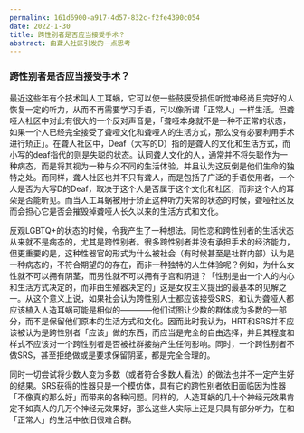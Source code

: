 ```yaml
---
permalink: 161d6900-a917-4d57-832c-f2fe4390c054 
date: 2022-1-30
title: 跨性别者是否应当接受手术？
abstract: 由聋人社区引发的一点思考
---
```

### 跨性别者是否应当接受手术？

最近这些年有个技术叫人工耳蜗，它可以使一些鼓膜受损但听觉神经尚且完好的人恢复一定的听力，从而不再需要学习手语，可以像所谓「正常人」一样生活。但聋哑人社区中对此有很大的一个反对声音是，「聋哑本身就不是一种不正常的状态，如果一个人已经完全接受了聋哑文化和聋哑人的生活方式，那么没有必要利用手术进行矫正」。在聋人社区中，Deaf（大写的D）指的是聋人的文化和生活方式，而小写的deaf指代的则是失聪的状态。认同聋人文化的人，通常并不将失聪作为一种病态，而是将其视为一种与众不同的生活体验，并且认为这反倒是他们生命的独特之处。而同样，聋人社区也并不只有聋人，而是包括了广泛的手语使用者，一个人是否为大写D的Deaf，取决于这个人是否属于这个文化和社区，而非这个人的耳朵是否能听见。而当人工耳蜗被用于矫正这种听力失常的状态的时候，聋哑社区反而会担心它是否会摧毁掉聋哑人长久以来的生活方式和文化。

反观LGBTQ+的状态的时候，令我产生了一种想法。同性恋和跨性别者的生活状态从来就不是病态的，尤其是跨性别者。很多跨性别者并没有承担手术的经济能力，但更重要的是，这种性器官的形式为什么被社会（有时候甚至是社群内部）认为是一种病态的，不符合期望的的存在，而非一种独特的人生体验呢？例如，为什么女性就不可以拥有阴茎，而男性就不可以拥有子宫和阴道？「性别是由一个人的内心和生活方式决定的，而非由生殖器决定的」这是女权主义提出的最基本的见解之一。从这个意义上说，如果社会认为跨性别人士都应该接受SRS，和认为聋哑人都应该植入人造耳蜗可能是相似的————他们试图让少数的群体成为多数的一部分，而不是保留他们原本的生活方式和文化。因而此时我认为，HRT和SRS并不应该被认为是跨性别者「应该」做的东西，而应当是完全的自由选择，并且其程度和样式不应该对一个跨性别者是否被社群接纳产生任何影响。同时，一个跨性别者不做SRS，甚至拒绝做或是要求保留阴茎，都是完全合理的。

同时一切尝试将少数人变为多数（或者符合多数人看法）的做法也并不一定产生好的结果。SRS获得的性器只是一个模仿体，具有它的跨性别者依旧面临因为性器「不像真的那么好」而带来的各种问题。同样的，人造耳蜗的几十个神经元效果肯定不如真人的几万个神经元效果好，那么这些人实际上还是只具有部分听力，在和「正常人」的生活中依旧很难合群。